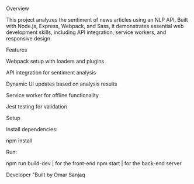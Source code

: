 Overview

This project analyzes the sentiment of news articles using an NLP API. Built with Node.js, Express, Webpack, and Sass, it demonstrates essential web development skills, including API integration, service workers, and responsive design.

Features

Webpack setup with loaders and plugins

API integration for sentiment analysis

Dynamic UI updates based on analysis results

Service worker for offline functionality

Jest testing for validation

Setup

Install dependencies:

npm install

Run:

npm run build-dev | for the front-end
npm start | for the back-end server

Developer "Built by Omar Sanjaq

